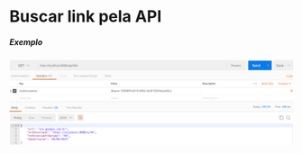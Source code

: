 # Buscar link pela API

##### Exemplo
![Exemplo](https://github.com/jaspionjpg/encurtador-uol/blob/master/documentos/buscar.png)